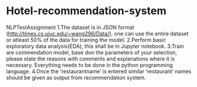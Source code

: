 # Hotel-recommendation-system

NLPTestAssignment
1.The dataset is in JSON format (http://times.cs.uiuc.edu/~wang296/Data/), one can use the entire dataset or atleast 50% of the data for training the model.
2.Perform basic exploratory data analysis(EDA), this shall be in Jupyter notebook. 
3.Train are commendation model, base don the parameters of your selection, please state the reasons with comments and explanations where it is necessary. Everything needs to be done in the python programming language. 
4.Once the ‘restaurantname’ is entered similar ‘restaurant’ names should be given as output from recommendation system.

